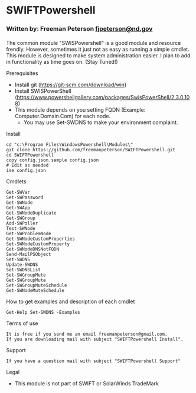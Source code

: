 
# SWIFTPowershell
### Written by:         Freeman Peterson fjpeterson@nd.gov
#### 

The common module "SWISPowershell" is a good module and resource frendly. However, sometimes it just not as easy as running a simple cmdlet. This module is designed to make system administration easier. 
I plan to add in functionality as time goes on. (Stay Tuned!)

Prerequisites
+ Install git (https://git-scm.com/download/win)
+ Install SWISPowerShell (https://www.powershellgallery.com/packages/SwisPowerShell/2.3.0.108)
+ This module depends on you setting FQDN (Example: Computer.Domain.Com) for each node. 
  - You may use Set-SWDNS to make your environment complaint. 

Install
```
cd "c:\Program Files\WindowsPowershell\Modules\"
git clone https://github.com/freemanpeterson/SWIFTPowershell.git
cd SWIFTPowershell
copy config.json.sample config.json
# Edit as needed
ise config.json 
````
Cmdlets
```
Get-SWVar
Set-SWPassword
Get-SWNode
Get-SWApp
Get-SWNodeDuplicate
Get-SWGroup
Add-SWPoller
Test-SWNode
Get-SWProblemNode
Get-SWNodeCustomProperties
Set-SWNodeCustomProperty
Get-SWNodeDNSNotFQDN
Send-MailPSObject
Set-SWDNS
Update-SWDNS
Set-SWDNSList
Set-SWGroupMute
Get-SWGroupMute
Set-SWGroupMuteSchedule
Get-SWNodeMuteSchedule
```
How to get examples and description of each cmdlet
```
Get-Help Set-SWDNS -Examples
```

Terms of use
```
It is free if you send me an email freemanpeterson@gmail.com. 
If you are downloading mail with subject "SWIFTPowershell Install".
```
Support
```
If you have a question mail with subject "SWIFTPowershell Support"
```
Legal
+ This module is not part of SWIFT or SolarWinds TradeMark
